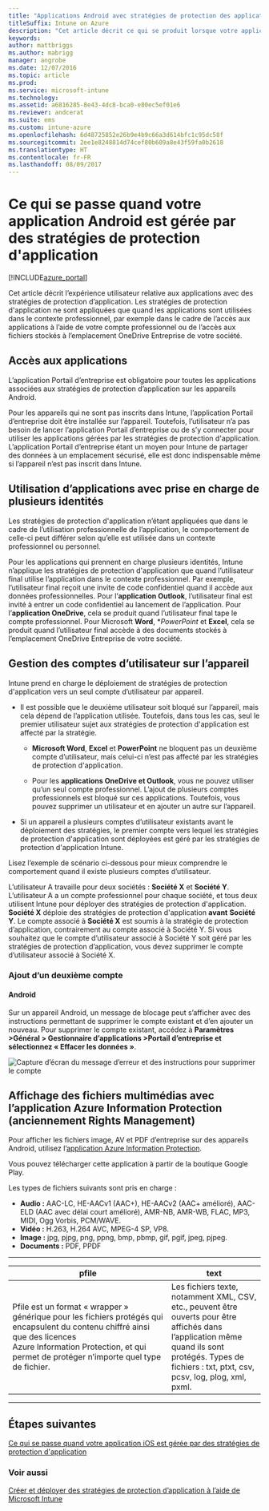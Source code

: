 ```yaml
---
title: "Applications Android avec stratégies de protection des applications"
titleSuffix: Intune on Azure
description: "Cet article décrit ce qui se produit lorsque votre application Android est gérée par des stratégies de protection d’application."
keywords: 
author: mattbriggs
ms.author: mabrigg
manager: angrobe
ms.date: 12/07/2016
ms.topic: article
ms.prod: 
ms.service: microsoft-intune
ms.technology: 
ms.assetid: a6816285-8e43-4dc8-bca0-e80ec5ef01e6
ms.reviewer: andcerat
ms.suite: ems
ms.custom: intune-azure
ms.openlocfilehash: 6d48725852e26b9e4b9c66a3d614bfc1c95dc58f
ms.sourcegitcommit: 2ee1e8248814d74cef80b609a8e43f59fa0b2618
ms.translationtype: HT
ms.contentlocale: fr-FR
ms.lasthandoff: 08/09/2017
---
```

# <a name="what-to-expect-when-your-android-app-is-managed-by-app-protection-policies"></a>Ce qui se passe quand votre application Android est gérée par des stratégies de protection d'application 

[!INCLUDE[azure_portal](./includes/azure_portal.md)]

Cet article décrit l’expérience utilisateur relative aux applications avec des stratégies de protection d’application. Les stratégies de protection d'application ne sont appliquées que quand les applications sont utilisées dans le contexte professionnel, par exemple dans le cadre de l’accès aux applications à l’aide de votre compte professionnel ou de l’accès aux fichiers stockés à l’emplacement OneDrive Entreprise de votre société.
##  <a name="accessing-apps"></a>Accès aux applications

L’application Portail d’entreprise est obligatoire pour toutes les applications associées aux stratégies de protection d’application sur les appareils Android.

Pour les appareils qui ne sont pas inscrits dans Intune, l’application Portail d’entreprise doit être installée sur l’appareil. Toutefois, l’utilisateur n’a pas besoin de lancer l’application Portail d’entreprise ou de s’y connecter pour utiliser les applications gérées par les stratégies de protection d'application.
L’application Portail d’entreprise étant un moyen pour Intune de partager des données à un emplacement sécurisé, elle est donc indispensable même si l’appareil n’est pas inscrit dans Intune.


##  <a name="using-apps-with-multi-identity-support"></a>Utilisation d’applications avec prise en charge de plusieurs identités

Les stratégies de protection d'application n’étant appliquées que dans le cadre de l’utilisation professionnelle de l’application, le comportement de celle-ci peut différer selon qu’elle est utilisée dans un contexte professionnel ou personnel.

Pour les applications qui prennent en charge plusieurs identités, Intune n’applique les stratégies de protection d'application que quand l’utilisateur final utilise l’application dans le contexte professionnel.  Par exemple, l’utilisateur final reçoit une invite de code confidentiel quand il accède aux données professionnelles.  Pour l’**application Outlook**, l’utilisateur final est invité à entrer un code confidentiel au lancement de l’application. Pour l’**application OneDrive**, cela se produit quand l’utilisateur final tape le compte professionnel.  Pour Microsoft **Word**, **PowerPoint* et **Excel**, cela se produit quand l’utilisateur final accède à des documents stockés à l’emplacement OneDrive Entreprise de votre société.
##  <a name="managing-user-accounts-on-the-device"></a>Gestion des comptes d’utilisateur sur l’appareil

Intune prend en charge le déploiement de stratégies de protection d'application vers un seul compte d’utilisateur par appareil.

* Il est possible que le deuxième utilisateur soit bloqué sur l’appareil, mais cela dépend de l’application utilisée. Toutefois, dans tous les cas, seul le premier utilisateur sujet aux stratégies de protection d'application est affecté par la stratégie.

  * **Microsoft Word**, **Excel** et **PowerPoint** ne bloquent pas un deuxième compte d’utilisateur, mais celui-ci n’est pas affecté par les stratégies de protection d'application.

  * Pour les **applications OneDrive et Outlook**, vous ne pouvez utiliser qu’un seul compte professionnel.  L’ajout de plusieurs comptes professionnels est bloqué sur ces applications.  Toutefois, vous pouvez supprimer un utilisateur et en ajouter un autre sur l’appareil.


* Si un appareil a plusieurs comptes d’utilisateur existants avant le déploiement des stratégies, le premier compte vers lequel les stratégies de protection d'application sont déployées est géré par les stratégies de protection d'application Intune.


Lisez l’exemple de scénario ci-dessous pour mieux comprendre le comportement quand il existe plusieurs comptes d’utilisateur.

L’utilisateur A travaille pour deux sociétés : **Société X** et **Société Y**. L’utilisateur A a un compte professionnel pour chaque société, et tous deux utilisent Intune pour déployer des stratégies de protection d'application. **Société X** déploie des stratégies de protection d'application **avant** **Société Y**. Le compte associé à **Société X** est soumis à la stratégie de protection d’application, contrairement au compte associé à Société Y. Si vous souhaitez que le compte d’utilisateur associé à Société Y soit géré par les stratégies de protection d’application, vous devez supprimer le compte d’utilisateur associé à Société X.
### <a name="adding-a-second-account"></a>Ajout d’un deuxième compte
####  <a name="android"></a>Android
Sur un appareil Android, un message de blocage peut s’afficher avec des instructions permettant de supprimer le compte existant et d’en ajouter un nouveau.  Pour supprimer le compte existant, accédez à **Paramètres &gt;Général &gt; Gestionnaire d’applications &gt;Portail d’entreprise et sélectionnez « Effacer les données »**.

![Capture d’écran du message d’erreur et des instructions pour supprimer le compte](./media/android-switch-user.png)

##  <a name="viewing-media-files-with-the-azure-information-protection-app-previously-known-as-rights-management-sharing-app"></a>Affichage des fichiers multimédias avec l’application Azure Information Protection (anciennement Rights Management)
Pour afficher les fichiers image, AV et PDF d’entreprise sur des appareils Android, utilisez l’[application Azure Information Protection](https://play.google.com/store/apps/details?id=com.microsoft.ipviewer).

Vous pouvez télécharger cette application à partir de la boutique Google Play.  

Les types de fichiers suivants sont pris en charge :

* **Audio :** AAC-LC, HE-AACv1 (AAC+), HE-AACv2 (AAC+ amélioré), AAC-ELD (AAC avec délai court amélioré), AMR-NB, AMR-WB, FLAC, MP3, MIDI, Ogg Vorbis, PCM/WAVE.
* **Vidéo :** H.263, H.264 AVC, MPEG-4 SP, VP8.
* **Image :** jpg, pjpg, png, ppng, bmp, pbmp, gif, pgif, jpeg, pjpeg.
* **Documents :** PDF, PPDF

------------
|**pfile**|**text**|
|----|----|
|Pfile est un format « wrapper » générique pour les fichiers protégés qui encapsulent du contenu chiffré ainsi que des licences Azure Information Protection, et qui permet de protéger n’importe quel type de fichier.|Les fichiers texte, notamment XML, CSV, etc., peuvent être ouverts pour être affichés dans l’application même quand ils sont protégés. Types de fichiers : txt, ptxt, csv, pcsv, log, plog, xml, pxml.|
---------------
## <a name="next-steps"></a>Étapes suivantes
[Ce qui se passe quand votre application iOS est gérée par des stratégies de protection d'application](app-protection-enabled-apps-ios.md)

### <a name="see-also"></a>Voir aussi
[Créer et déployer des stratégies de protection d’application à l’aide de Microsoft Intune](app-protection-policies.md)
